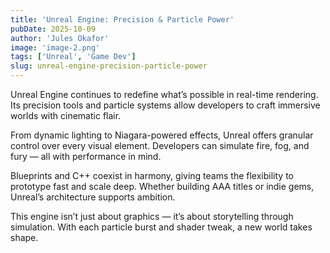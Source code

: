 ```yaml
---
title: 'Unreal Engine: Precision & Particle Power'
pubDate: 2025-10-09
author: 'Jules Okafor'
image: 'image-2.png'
tags: ['Unreal', 'Game Dev']
slug: unreal-engine-precision-particle-power
---
```


Unreal Engine continues to redefine what’s possible in real-time rendering. Its precision tools and particle systems allow developers to craft immersive worlds with cinematic flair.

From dynamic lighting to Niagara-powered effects, Unreal offers granular control over every visual element. Developers can simulate fire, fog, and fury — all with performance in mind.

Blueprints and C++ coexist in harmony, giving teams the flexibility to prototype fast and scale deep. Whether building AAA titles or indie gems, Unreal’s architecture supports ambition.

This engine isn’t just about graphics — it’s about storytelling through simulation. With each particle burst and shader tweak, a new world takes shape.
